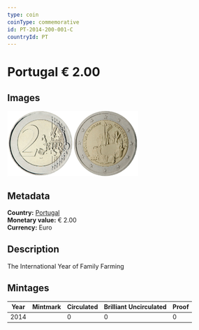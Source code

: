 ```yaml
---
type: coin
coinType: commemorative
id: PT-2014-200-001-C
countryId: PT
---
```


# Portugal € 2.00

## Images

<img src="../../Images/common-2007-200.png" height="150" alt="Front image"><img src="Images/PT-2014-200-001.png" height="150" alt="Back image">

## Metadata

**Country:** [Portugal](../../Countries/Portugal/index.md)\
**Monetary value:** € 2.00\
**Currency:** Euro

## Description
The International Year of Family Farming

## Mintages

| Year | Mintmark | Circulated | Brilliant Uncirculated | Proof |
| ---- | -------- | ---------- | ---------------------- | ----- |
| 2014 | | 0 | 0 | 0 |
